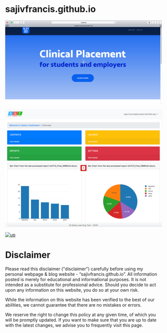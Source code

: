 # sajivfrancis.github.io

[![scpt](https://github.com/sajivfrancis/scpt2018/blob/master/img/image.png?raw=true)](https://youtu.be/W5umG4a3R4Y)

[![olt](https://raw.githubusercontent.com/sajivfrancis/opteylearningtool/master/source/content/media/olt.png)](https://youtu.be/uzxuCmjRxRs)

[![up](https://github.com/sajivfrancis/University-Tube/blob/master/UniversityPlace/Content/img/github.png)](https://youtu.be/h-h5wpoygWw)

# Disclaimer

Please read this disclaimer ("disclaimer") carefully before using my personal webpage & blog website - “sajivfrancis.github.io”.
All information posted is merely for educational and informational purposes. It is not intended as a substitute for professional advice. Should you decide to act upon any information on this website, you do so at your own risk.

While the information on this website has been verified to the best of our abilities, we cannot guarantee that there are no mistakes or errors.

We reserve the right to change this policy at any given time, of which you will be promptly updated. If you want to make sure that you are up to date with the latest changes, we advise you to frequently visit this page.
